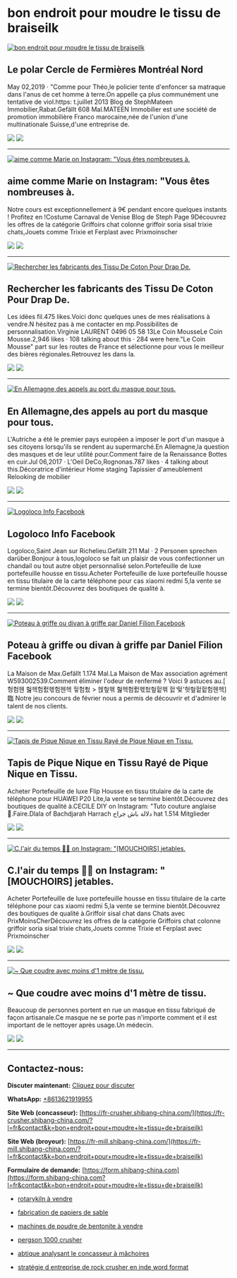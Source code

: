 # bon endroit pour moudre le tissu de braiseilk

<a href="https://swt.shibang-china.com/?l=fr&img&k=bon+endroit+pour+moudre+le+tissu+de+braiseilk" target="_blank">![bon endroit pour moudre le tissu de braiseilk](http://static.shibang-china.com/all-800x300/8.jpg)</a>

## Le polar Cercle de Fermières Montréal Nord
May 02,2019 · "Comme pour Théo,le policier tente d'enfoncer sa matraque dans l'anus de cet homme à terre.On appelle ça plus communément une tentative de viol.https: t.juillet 2013 Blog de StephMateen Immobilier,Rabat.Gefällt 608 Mal.MATEEN Immobilier est une société de promotion immobilière Franco marocaine,née de l'union d'une multinationale Suisse,d'une entreprise de.


<a href="https://whatsapp.shibangsoft.com/WhatsApp.php" target="_blank" title="WhatsApp">![](http://static.shibang-china.com/icon/whatsapp.png)</a> <a href="https://swt.shibang-china.com/?l=fr&icon&k=bon+endroit+pour+moudre+le+tissu+de+braiseilk" target="_blank">![](http://static.shibang-china.com/icon/chat-fr.png)</a>

---

<a href="https://swt.shibang-china.com/?l=fr&img&k=bon+endroit+pour+moudre+le+tissu+de+braiseilk" target="_blank">![aime comme Marie on Instagram: "Vous êtes nombreuses à.](http://static.shibang-china.com/all-800x300/1454.jpg)</a>

## aime comme Marie on Instagram: "Vous êtes nombreuses à.
Notre cours est exceptionnellement à 9€ pendant encore quelques instants ! Profitez en !Costume Carnaval de Venise Blog de Steph Page 9Découvrez les offres de la catégorie Griffoirs chat colonne griffoir soria sisal trixie chats,Jouets comme Trixie et Ferplast avec Prixmoinscher


<a href="https://whatsapp.shibangsoft.com/WhatsApp.php" target="_blank" title="WhatsApp">![](http://static.shibang-china.com/icon/whatsapp.png)</a> <a href="https://swt.shibang-china.com/?l=fr&icon&k=bon+endroit+pour+moudre+le+tissu+de+braiseilk" target="_blank">![](http://static.shibang-china.com/icon/chat-fr.png)</a>

---

<a href="https://swt.shibang-china.com/?l=fr&img&k=bon+endroit+pour+moudre+le+tissu+de+braiseilk" target="_blank">![Rechercher les fabricants des Tissu De Coton Pour Drap De.](http://static.shibang-china.com/all-800x300/17.jpg)</a>

## Rechercher les fabricants des Tissu De Coton Pour Drap De.
Les idées fil.475 likes.Voici donc quelques unes de mes réalisations à vendre.N hésitez pas à me contacter en mp.Possibilites de personnalisation.Virginie LAURENT 0496 05 58 13Le Coin MousseLe Coin Mousse.2,946 likes · 108 talking about this · 284 were here."Le Coin Mousse" part sur les routes de France et sélectionne pour vous le meilleur des bières régionales.Retrouvez les dans la.


<a href="https://whatsapp.shibangsoft.com/WhatsApp.php" target="_blank" title="WhatsApp">![](http://static.shibang-china.com/icon/whatsapp.png)</a> <a href="https://swt.shibang-china.com/?l=fr&icon&k=bon+endroit+pour+moudre+le+tissu+de+braiseilk" target="_blank">![](http://static.shibang-china.com/icon/chat-fr.png)</a>

---

<a href="https://swt.shibang-china.com/?l=fr&img&k=bon+endroit+pour+moudre+le+tissu+de+braiseilk" target="_blank">![En Allemagne,des appels au port du masque pour tous.](http://static.shibang-china.com/all-800x300/624.jpg)</a>

## En Allemagne,des appels au port du masque pour tous.
L'Autriche a été le premier pays européen a imposer le port d'un masque à ses citoyens lorsqu'ils se rendent au supermarché.En Allemagne,la question des masques et de leur utilité pour.Comment faire de la Renaissance Bottes en cuir.Jul 06,2017 · L'Oeil DeCo,Rognonas.787 likes · 4 talking about this.Décoratrice d'intérieur Home staging Tapissier d'ameublement Relooking de mobilier


<a href="https://whatsapp.shibangsoft.com/WhatsApp.php" target="_blank" title="WhatsApp">![](http://static.shibang-china.com/icon/whatsapp.png)</a> <a href="https://swt.shibang-china.com/?l=fr&icon&k=bon+endroit+pour+moudre+le+tissu+de+braiseilk" target="_blank">![](http://static.shibang-china.com/icon/chat-fr.png)</a>

---

<a href="https://swt.shibang-china.com/?l=fr&img&k=bon+endroit+pour+moudre+le+tissu+de+braiseilk" target="_blank">![Logoloco Info Facebook](http://static.shibang-china.com/all-800x300/850.jpg)</a>

## Logoloco Info Facebook
Logoloco,Saint Jean sur Richelieu.Gefällt 211 Mal · 2 Personen sprechen darüber.Bonjour à tous,logoloco se fait un plaisir de vous confectionner un chandail ou tout autre objet personnalisé selon.Portefeuille de luxe portefeuille housse en tissu.Acheter Portefeuille de luxe portefeuille housse en tissu titulaire de la carte téléphone pour cas xiaomi redmi 5,la vente se termine bientôt.Découvrez des boutiques de qualité à.


<a href="https://whatsapp.shibangsoft.com/WhatsApp.php" target="_blank" title="WhatsApp">![](http://static.shibang-china.com/icon/whatsapp.png)</a> <a href="https://swt.shibang-china.com/?l=fr&icon&k=bon+endroit+pour+moudre+le+tissu+de+braiseilk" target="_blank">![](http://static.shibang-china.com/icon/chat-fr.png)</a>

---

<a href="https://swt.shibang-china.com/?l=fr&img&k=bon+endroit+pour+moudre+le+tissu+de+braiseilk" target="_blank">![Poteau à griffe ou divan à griffe par Daniel Filion Facebook](http://static.shibang-china.com/all-800x300/883.jpg)</a>

## Poteau à griffe ou divan à griffe par Daniel Filion Facebook
La Maison de Max.Gefällt 1.174 Mal.La Maison de Max association agrément W593002539.Comment éliminer l'odeur de renfermé ? Voici 9 astuces au.[ 헝험헨 헖헥험́헔헧험헨헥 헣험́헜 > 헩헢헦 헖헥험́헔헧헜헢헡헦 헔̀ 헟'헛헢헡헡험헨헥] 臨 Notre jeu concours de février nous a permis de découvrir et d'admirer le talent de nos clients.


<a href="https://whatsapp.shibangsoft.com/WhatsApp.php" target="_blank" title="WhatsApp">![](http://static.shibang-china.com/icon/whatsapp.png)</a> <a href="https://swt.shibang-china.com/?l=fr&icon&k=bon+endroit+pour+moudre+le+tissu+de+braiseilk" target="_blank">![](http://static.shibang-china.com/icon/chat-fr.png)</a>

---

<a href="https://swt.shibang-china.com/?l=fr&img&k=bon+endroit+pour+moudre+le+tissu+de+braiseilk" target="_blank">![Tapis de Pique Nique en Tissu Rayé de Pique Nique en Tissu.](http://static.shibang-china.com/all-800x300/519.jpg)</a>

## Tapis de Pique Nique en Tissu Rayé de Pique Nique en Tissu.
Acheter Portefeuille de luxe Flip Housse en tissu titulaire de la carte de téléphone pour HUAWEI P20 Lite,la vente se termine bientôt.Découvrez des boutiques de qualité à.CECILE DIY on Instagram: "Tuto couture anglaise 🧵.Faire.‎Dlala of Bachdjarah Harrach دلالة باش جراح‎ hat 1.514 Mitglieder


<a href="https://whatsapp.shibangsoft.com/WhatsApp.php" target="_blank" title="WhatsApp">![](http://static.shibang-china.com/icon/whatsapp.png)</a> <a href="https://swt.shibang-china.com/?l=fr&icon&k=bon+endroit+pour+moudre+le+tissu+de+braiseilk" target="_blank">![](http://static.shibang-china.com/icon/chat-fr.png)</a>

---

<a href="https://swt.shibang-china.com/?l=fr&img&k=bon+endroit+pour+moudre+le+tissu+de+braiseilk" target="_blank">![C.l'air du temps 🍂🍃 on Instagram: "[MOUCHOIRS] jetables.](http://static.shibang-china.com/all-800x300/628.jpg)</a>

## C.l'air du temps 🍂🍃 on Instagram: "[MOUCHOIRS] jetables.
Acheter Portefeuille de luxe portefeuille housse en tissu titulaire de la carte téléphone pour cas xiaomi redmi 5,la vente se termine bientôt.Découvrez des boutiques de qualité à.Griffoir sisal chat dans Chats avec PrixMoinsCherDécouvrez les offres de la catégorie Griffoirs chat colonne griffoir soria sisal trixie chats,Jouets comme Trixie et Ferplast avec Prixmoinscher


<a href="https://whatsapp.shibangsoft.com/WhatsApp.php" target="_blank" title="WhatsApp">![](http://static.shibang-china.com/icon/whatsapp.png)</a> <a href="https://swt.shibang-china.com/?l=fr&icon&k=bon+endroit+pour+moudre+le+tissu+de+braiseilk" target="_blank">![](http://static.shibang-china.com/icon/chat-fr.png)</a>

---

<a href="https://swt.shibang-china.com/?l=fr&img&k=bon+endroit+pour+moudre+le+tissu+de+braiseilk" target="_blank">![~ Que coudre avec moins d'1 mètre de tissu.](http://static.shibang-china.com/all-800x300/1060.jpg)</a>

## ~ Que coudre avec moins d'1 mètre de tissu.
Beaucoup de personnes portent en rue un masque en tissu fabriqué de façon artisanale.Ce masque ne se porte pas n'importe comment et il est important de le nettoyer après usage.Un médecin.

<a href="https://whatsapp.shibangsoft.com/WhatsApp.php" target="_blank" title="WhatsApp">![](http://static.shibang-china.com/icon/whatsapp.png)</a> <a href="https://swt.shibang-china.com/?l=fr&icon&k=bon+endroit+pour+moudre+le+tissu+de+braiseilk" target="_blank">![](http://static.shibang-china.com/icon/chat-fr.png)</a>

---
## Contactez-nous:

**Discuter maintenant:** [Cliquez pour discuter](https://swt.shibang-china.com?l=fr&contact&k=bon+endroit+pour+moudre+le+tissu+de+braiseilk)

**WhatsApp:**  [+8613621919955](https://whatsapp.shibangsoft.com/WhatsApp.php)

**Site Web (concasseur):** [https://fr-crusher.shibang-china.com/](https://fr-crusher.shibang-china.com/?l=fr&contact&k=bon+endroit+pour+moudre+le+tissu+de+braiseilk)

**Site Web (broyeur):** [https://fr-mill.shibang-china.com/](https://fr-mill.shibang-china.com/?l=fr&contact&k=bon+endroit+pour+moudre+le+tissu+de+braiseilk)

**Formulaire de demande:** [https://form.shibang-china.com](https://form.shibang-china.com?l=fr&contact&k=bon+endroit+pour+moudre+le+tissu+de+braiseilk)

* [rotarykiln à vendre](../16/rotarykiln%20%C3%A0%20vendre.md)

* [fabrication de papiers de sable](../18/fabrication%20de%20papiers%20de%20sable.md)

* [machines de poudre de bentonite à vendre](../24/machines%20de%20poudre%20de%20bentonite%20%C3%A0%20vendre.md)

* [pergson 1000 crusher](../14/pergson%201000%20crusher.md)

* [abtique analysant le concasseur à mâchoires](../24/abtique%20analysant%20le%20concasseur%20%C3%A0%20m%C3%A2choires.md)

* [stratégie d entreprise de rock crusher en inde word format](../25/strat%C3%A9gie%20d%20entreprise%20de%20rock%20crusher%20en%20inde%20word%20format.md)